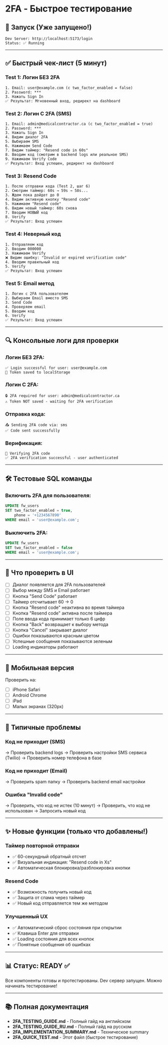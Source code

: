 # 2FA - Быстрое тестирование

## 🚀 Запуск (Уже запущено!)
```
Dev Server: http://localhost:5173/login
Status: ✅ Running
```

---

## ✅ Быстрый чек-лист (5 минут)

### Test 1: Логин БЕЗ 2FA
```
1. Email: user@example.com (с two_factor_enabled = false)
2. Password: ***
3. Нажать Sign In
✅ Результат: Мгновенный вход, редирект на dashboard
```

### Test 2: Логин С 2FA (SMS)
```
1. Email: admin@medicalcontractor.ca (с two_factor_enabled = true)
2. Password: ***
3. Нажать Sign In
4. Видим диалог 2FA
5. Выбираем SMS
6. Нажимаем Send Code
7. Видим таймер: "Resend code in 60s"
8. Вводим код (смотрим в backend logs или реальное SMS)
9. Нажимаем Verify Code
✅ Результат: Вход успешен, редирект на dashboard
```

### Test 3: Resend Code
```
1. После отправки кода (Test 2, шаг 6)
2. Смотрим таймер: 60s → 59s → 58s...
3. Ждем пока дойдет до 0
4. Видим активную кнопку "Resend code"
5. Нажимаем "Resend code"
6. Видим новый таймер: 60s снова
7. Вводим НОВЫЙ код
8. Verify
✅ Результат: Вход успешен
```

### Test 4: Неверный код
```
1. Отправляем код
2. Вводим 000000
3. Нажимаем Verify
❌ Видим ошибку: "Invalid or expired verification code"
4. Вводим правильный код
5. Verify
✅ Результат: Вход успешен
```

### Test 5: Email метод
```
1. Логин с 2FA пользователем
2. Выбираем Email вместо SMS
3. Send Code
4. Проверяем email
5. Вводим код
6. Verify
✅ Результат: Вход успешен
```

---

## 🔍 Консольные логи для проверки

### Логин БЕЗ 2FA:
```
✅ Login successful for user: user@example.com
🔐 Token saved to localStorage
```

### Логин С 2FA:
```
🔒 2FA required for user: admin@medicalcontractor.ca
⚠️ Token NOT saved - waiting for 2FA verification
```

### Отправка кода:
```
📤 Sending 2FA code via: sms
✅ Code sent successfully
```

### Верификация:
```
🔐 Verifying 2FA code
✅ 2FA verification successful - user authenticated
```

---

## 🛠️ Тестовые SQL команды

### Включить 2FA для пользователя:
```sql
UPDATE fw_users 
SET two_factor_enabled = true, 
    phone = '+1234567890' 
WHERE email = 'user@example.com';
```

### Выключить 2FA:
```sql
UPDATE fw_users 
SET two_factor_enabled = false 
WHERE email = 'user@example.com';
```

---

## 🎯 Что проверить в UI

- [ ] Диалог появляется для 2FA пользователей
- [ ] Выбор между SMS и Email работает
- [ ] Кнопка "Send Code" работает
- [ ] Таймер отсчитывает 60 → 0
- [ ] Кнопка "Resend code" неактивна во время таймера
- [ ] Кнопка "Resend code" активна после таймера
- [ ] Поле ввода кода принимает только 6 цифр
- [ ] Кнопка "Back" возвращает к выбору метода
- [ ] Кнопка "Cancel" закрывает диалог
- [ ] Ошибки показываются красным цветом
- [ ] Успешные сообщения показываются зеленым
- [ ] Loading индикаторы работают

---

## 📱 Мобильная версия

Проверить на:
- [ ] iPhone Safari
- [ ] Android Chrome
- [ ] iPad
- [ ] Малых экранах (320px)

---

## 🐛 Типичные проблемы

### Код не приходит (SMS)
→ Проверить backend logs
→ Проверить настройки SMS сервиса (Twilio)
→ Проверить номер телефона в базе

### Код не приходит (Email)
→ Проверить spam папку
→ Проверить backend email настройки

### Ошибка "Invalid code"
→ Проверить, что код не истек (10 минут)
→ Проверить, что код не использован
→ Запросить новый код

---

## ✨ Новые функции (только что добавлены!)

### Таймер повторной отправки
- ✅ 60-секундный обратный отсчет
- ✅ Визуальная индикация: "Resend code in Xs"
- ✅ Автоматическая блокировка/разблокировка кнопки

### Resend Code
- ✅ Возможность получить новый код
- ✅ Защита от спама через таймер
- ✅ Новый код отправляется тем же методом

### Улучшенный UX
- ✅ Автоматический сброс состояния при открытии
- ✅ Клавиша Enter для отправки
- ✅ Loading состояния для всех кнопок
- ✅ Понятные сообщения об ошибках

---

## 📊 Статус: READY ✅

Все компоненты готовы и протестированы.
Dev сервер запущен.
Можно начинать тестирование!

---

## 📚 Полная документация

- **2FA_TESTING_GUIDE.md** - Полный гайд на английском
- **2FA_TESTING_GUIDE_RU.md** - Полный гайд на русском
- **2FA_IMPLEMENTATION_SUMMARY.md** - Техническое summary
- **2FA_QUICK_TEST.md** - Этот файл (быстрое тестирование)


